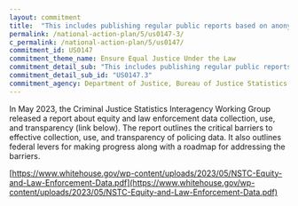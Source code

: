 ```yaml
---
layout: commitment
title:  "This includes publishing regular public reports based on anonymized data from the database once the database is established."
permalink: /national-action-plan/5/us0147-3/
c_permalink: /national-action-plan/5/us0147/
commitment_id: US0147
commitment_theme_name: Ensure Equal Justice Under the Law
commitment_detail_sub: "This includes publishing regular public reports based on anonymized data from the database once the database is established."
commitment_detail_sub_id: "US0147.3"
commitment_agency: Department of Justice, Bureau of Justice Statistics
---
```


In May 2023, the Criminal Justice Statistics Interagency Working Group released a report about equity and law enforcement data collection, use, and transparency (link below). The report outlines the critical barriers to effective collection, use, and transparency of policing data. It also outlines federal levers for making progress along with a roadmap for addressing the barriers.

[https://www.whitehouse.gov/wp-content/uploads/2023/05/NSTC-Equity-and-Law-Enforcement-Data.pdf](https://www.whitehouse.gov/wp-content/uploads/2023/05/NSTC-Equity-and-Law-Enforcement-Data.pdf)